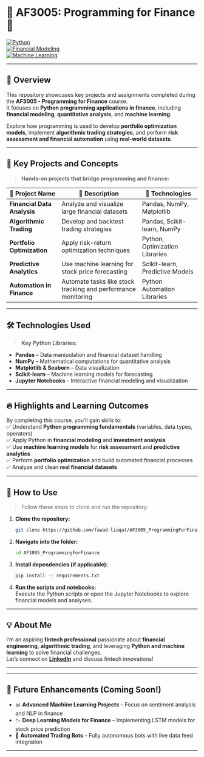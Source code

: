 # 🌟 **AF3005: Programming for Finance** 🌟  
[![Python](https://img.shields.io/badge/Language-Python-blue?style=flat-square&logo=python&logoColor=white)](https://www.python.org/)  
[![Financial Modeling](https://img.shields.io/badge/Focus-Financial%20Modeling-blueviolet?style=flat-square)](#)  
[![Machine Learning](https://img.shields.io/badge/Machine%20Learning-Forecasting-orange?style=flat-square)](#)  

---

## 🚀 **Overview**  
This repository showcases key projects and assignments completed during the **AF3005 - Programming for Finance** course.  
It focuses on **Python programming applications in finance**, including **financial modeling**, **quantitative analysis**, and **machine learning**.

Explore how programming is used to develop **portfolio optimization models**, implement **algorithmic trading strategies**, and perform **risk assessment and financial automation** using **real-world datasets**.  

---

## 📂 **Key Projects and Concepts**  
> **Hands-on projects that bridge programming and finance:**  

| 📝 **Project Name**              | 🚀 **Description**                                                    | 🔧 **Technologies**                |  
|----------------------------------|----------------------------------------------------------------------|-----------------------------------|  
| **Financial Data Analysis**      | Analyze and visualize large financial datasets                        | Pandas, NumPy, Matplotlib          |  
| **Algorithmic Trading**          | Develop and backtest trading strategies                               | Pandas, Scikit-learn, NumPy        |  
| **Portfolio Optimization**       | Apply risk-return optimization techniques                             | Python, Optimization Libraries     |  
| **Predictive Analytics**         | Use machine learning for stock price forecasting                      | Scikit-learn, Predictive Models    |  
| **Automation in Finance**        | Automate tasks like stock tracking and performance monitoring          | Python Automation Libraries        |  

---

## 🛠️ **Technologies Used**  
> **Key Python Libraries:**  
- **Pandas** – Data manipulation and financial dataset handling  
- **NumPy** – Mathematical computations for quantitative analysis  
- **Matplotlib & Seaborn** – Data visualization  
- **Scikit-learn** – Machine learning models for forecasting  
- **Jupyter Notebooks** – Interactive financial modeling and visualization  

---

## 🔥 **Highlights and Learning Outcomes**  
By completing this course, you’ll gain skills to:  
✅ Understand **Python programming fundamentals** (variables, data types, operators)  
✅ Apply Python in **financial modeling** and **investment analysis**  
✅ Use **machine learning models** for **risk assessment** and **predictive analytics**  
✅ Perform **portfolio optimization** and build automated financial processes  
✅ Analyze and clean **real financial datasets**  

---

## 📌 **How to Use**  
> Follow these steps to clone and run the repository:  

1. **Clone the repository:**  
    
    ```bash  
    git clone https://github.com/fawad-liaqat/AF3005_ProgrammingForFinance.git  
    ```  
    
2. **Navigate into the folder:**  
    
    ```bash  
    cd AF3005_ProgrammingForFinance  
    ```  
    
3. **Install dependencies (if applicable):**  
    
    ```bash  
    pip install -r requirements.txt  
    ```  
    
4. **Run the scripts and notebooks:**  
    Execute the Python scripts or open the Jupyter Notebooks to explore financial models and analyses.

---

## 💡 **About Me**  
I’m an aspiring **fintech professional** passionate about **financial engineering**, **algorithmic trading**, and leveraging **Python and machine learning** to solve financial challenges.  
Let’s connect on <a href="https://www.linkedin.com/in/fawad-liaqat/" target="_blank"><b>LinkedIn</b></a> and discuss fintech innovations!

---


---

## 🏁 **Future Enhancements (Coming Soon!)**  
- 📊 **Advanced Machine Learning Projects** – Focus on sentiment analysis and NLP in finance  
- 📉 **Deep Learning Models for Finance** – Implementing LSTM models for stock price prediction  
- 🤖 **Automated Trading Bots** – Fully autonomous bots with live data feed integration  

---

